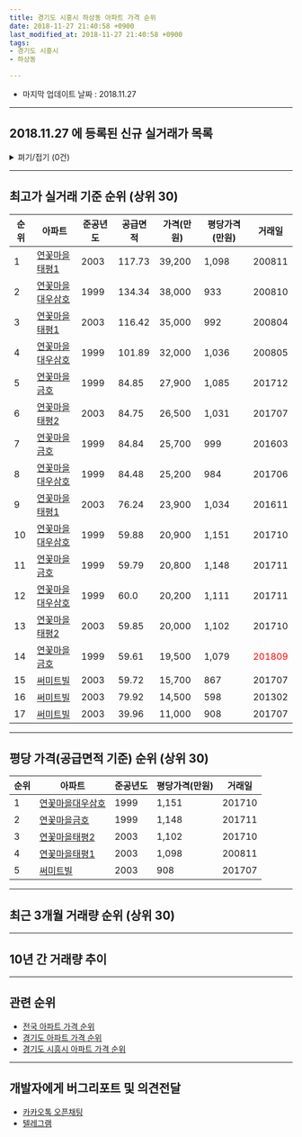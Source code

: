 ```yaml
---
title: 경기도 시흥시 하상동 아파트 가격 순위
date: 2018-11-27 21:40:58 +0900
last_modified_at: 2018-11-27 21:40:58 +0900
tags:
- 경기도 시흥시
- 하상동

---
```


* 마지막 업데이트 날짜 : 2018.11.27

---

## 2018.11.27 에 등록된 신규 실거래가 목록

<details>
<summary>펴기/접기 (0건)</summary>
<div markdown="1">

|아파트|준공년도|공급면적|가격(만원)|평당가격(만원)|거래일|
|---|---|---|---|---|---|
|없음||||||


</div>
</details>

---

## 최고가 실거래 기준 순위 (상위 30)


|순위|아파트|준공년도|공급면적|가격(만원)|평당가격(만원)|거래일|
|---|---|---|---|---|---|---|
|1|[연꽃마을태평1](https://search.naver.com/search.naver?query=%EA%B2%BD%EA%B8%B0%EB%8F%84+%EC%8B%9C%ED%9D%A5%EC%8B%9C+%ED%95%98%EC%83%81%EB%8F%99+%EC%97%B0%EA%BD%83%EB%A7%88%EC%9D%84%ED%83%9C%ED%8F%891)|2003|117.73|39,200|1,098|200811|
|2|[연꽃마을대우삼호](https://search.naver.com/search.naver?query=%EA%B2%BD%EA%B8%B0%EB%8F%84+%EC%8B%9C%ED%9D%A5%EC%8B%9C+%ED%95%98%EC%83%81%EB%8F%99+%EC%97%B0%EA%BD%83%EB%A7%88%EC%9D%84%EB%8C%80%EC%9A%B0%EC%82%BC%ED%98%B8)|1999|134.34|38,000|933|200810|
|3|[연꽃마을태평1](https://search.naver.com/search.naver?query=%EA%B2%BD%EA%B8%B0%EB%8F%84+%EC%8B%9C%ED%9D%A5%EC%8B%9C+%ED%95%98%EC%83%81%EB%8F%99+%EC%97%B0%EA%BD%83%EB%A7%88%EC%9D%84%ED%83%9C%ED%8F%891)|2003|116.42|35,000|992|200804|
|4|[연꽃마을대우삼호](https://search.naver.com/search.naver?query=%EA%B2%BD%EA%B8%B0%EB%8F%84+%EC%8B%9C%ED%9D%A5%EC%8B%9C+%ED%95%98%EC%83%81%EB%8F%99+%EC%97%B0%EA%BD%83%EB%A7%88%EC%9D%84%EB%8C%80%EC%9A%B0%EC%82%BC%ED%98%B8)|1999|101.89|32,000|1,036|200805|
|5|[연꽃마을금호](https://search.naver.com/search.naver?query=%EA%B2%BD%EA%B8%B0%EB%8F%84+%EC%8B%9C%ED%9D%A5%EC%8B%9C+%ED%95%98%EC%83%81%EB%8F%99+%EC%97%B0%EA%BD%83%EB%A7%88%EC%9D%84%EA%B8%88%ED%98%B8)|1999|84.85|27,900|1,085|201712|
|6|[연꽃마을태평2](https://search.naver.com/search.naver?query=%EA%B2%BD%EA%B8%B0%EB%8F%84+%EC%8B%9C%ED%9D%A5%EC%8B%9C+%ED%95%98%EC%83%81%EB%8F%99+%EC%97%B0%EA%BD%83%EB%A7%88%EC%9D%84%ED%83%9C%ED%8F%892)|2003|84.75|26,500|1,031|201707|
|7|[연꽃마을금호](https://search.naver.com/search.naver?query=%EA%B2%BD%EA%B8%B0%EB%8F%84+%EC%8B%9C%ED%9D%A5%EC%8B%9C+%ED%95%98%EC%83%81%EB%8F%99+%EC%97%B0%EA%BD%83%EB%A7%88%EC%9D%84%EA%B8%88%ED%98%B8)|1999|84.84|25,700|999|201603|
|8|[연꽃마을대우삼호](https://search.naver.com/search.naver?query=%EA%B2%BD%EA%B8%B0%EB%8F%84+%EC%8B%9C%ED%9D%A5%EC%8B%9C+%ED%95%98%EC%83%81%EB%8F%99+%EC%97%B0%EA%BD%83%EB%A7%88%EC%9D%84%EB%8C%80%EC%9A%B0%EC%82%BC%ED%98%B8)|1999|84.48|25,200|984|201706|
|9|[연꽃마을태평1](https://search.naver.com/search.naver?query=%EA%B2%BD%EA%B8%B0%EB%8F%84+%EC%8B%9C%ED%9D%A5%EC%8B%9C+%ED%95%98%EC%83%81%EB%8F%99+%EC%97%B0%EA%BD%83%EB%A7%88%EC%9D%84%ED%83%9C%ED%8F%891)|2003|76.24|23,900|1,034|201611|
|10|[연꽃마을대우삼호](https://search.naver.com/search.naver?query=%EA%B2%BD%EA%B8%B0%EB%8F%84+%EC%8B%9C%ED%9D%A5%EC%8B%9C+%ED%95%98%EC%83%81%EB%8F%99+%EC%97%B0%EA%BD%83%EB%A7%88%EC%9D%84%EB%8C%80%EC%9A%B0%EC%82%BC%ED%98%B8)|1999|59.88|20,900|1,151|201710|
|11|[연꽃마을금호](https://search.naver.com/search.naver?query=%EA%B2%BD%EA%B8%B0%EB%8F%84+%EC%8B%9C%ED%9D%A5%EC%8B%9C+%ED%95%98%EC%83%81%EB%8F%99+%EC%97%B0%EA%BD%83%EB%A7%88%EC%9D%84%EA%B8%88%ED%98%B8)|1999|59.79|20,800|1,148|201711|
|12|[연꽃마을대우삼호](https://search.naver.com/search.naver?query=%EA%B2%BD%EA%B8%B0%EB%8F%84+%EC%8B%9C%ED%9D%A5%EC%8B%9C+%ED%95%98%EC%83%81%EB%8F%99+%EC%97%B0%EA%BD%83%EB%A7%88%EC%9D%84%EB%8C%80%EC%9A%B0%EC%82%BC%ED%98%B8)|1999|60.0|20,200|1,111|201711|
|13|[연꽃마을태평2](https://search.naver.com/search.naver?query=%EA%B2%BD%EA%B8%B0%EB%8F%84+%EC%8B%9C%ED%9D%A5%EC%8B%9C+%ED%95%98%EC%83%81%EB%8F%99+%EC%97%B0%EA%BD%83%EB%A7%88%EC%9D%84%ED%83%9C%ED%8F%892)|2003|59.85|20,000|1,102|201710|
|14|[연꽃마을금호](https://search.naver.com/search.naver?query=%EA%B2%BD%EA%B8%B0%EB%8F%84+%EC%8B%9C%ED%9D%A5%EC%8B%9C+%ED%95%98%EC%83%81%EB%8F%99+%EC%97%B0%EA%BD%83%EB%A7%88%EC%9D%84%EA%B8%88%ED%98%B8)|1999|59.61|19,500|1,079|<span style="color:red">201809</span>|
|15|[써미트빌](https://search.naver.com/search.naver?query=%EA%B2%BD%EA%B8%B0%EB%8F%84+%EC%8B%9C%ED%9D%A5%EC%8B%9C+%ED%95%98%EC%83%81%EB%8F%99+%EC%8D%A8%EB%AF%B8%ED%8A%B8%EB%B9%8C)|2003|59.72|15,700|867|201707|
|16|[써미트빌](https://search.naver.com/search.naver?query=%EA%B2%BD%EA%B8%B0%EB%8F%84+%EC%8B%9C%ED%9D%A5%EC%8B%9C+%ED%95%98%EC%83%81%EB%8F%99+%EC%8D%A8%EB%AF%B8%ED%8A%B8%EB%B9%8C)|2003|79.92|14,500|598|201302|
|17|[써미트빌](https://search.naver.com/search.naver?query=%EA%B2%BD%EA%B8%B0%EB%8F%84+%EC%8B%9C%ED%9D%A5%EC%8B%9C+%ED%95%98%EC%83%81%EB%8F%99+%EC%8D%A8%EB%AF%B8%ED%8A%B8%EB%B9%8C)|2003|39.96|11,000|908|201707|


---

## 평당 가격(공급면적 기준) 순위 (상위 30)


|순위|아파트|준공년도|평당가격(만원)|거래일|
|---|---|---|---|---|
|1|[연꽃마을대우삼호](https://search.naver.com/search.naver?query=%EA%B2%BD%EA%B8%B0%EB%8F%84+%EC%8B%9C%ED%9D%A5%EC%8B%9C+%ED%95%98%EC%83%81%EB%8F%99+%EC%97%B0%EA%BD%83%EB%A7%88%EC%9D%84%EB%8C%80%EC%9A%B0%EC%82%BC%ED%98%B8)|1999|1,151|201710|
|2|[연꽃마을금호](https://search.naver.com/search.naver?query=%EA%B2%BD%EA%B8%B0%EB%8F%84+%EC%8B%9C%ED%9D%A5%EC%8B%9C+%ED%95%98%EC%83%81%EB%8F%99+%EC%97%B0%EA%BD%83%EB%A7%88%EC%9D%84%EA%B8%88%ED%98%B8)|1999|1,148|201711|
|3|[연꽃마을태평2](https://search.naver.com/search.naver?query=%EA%B2%BD%EA%B8%B0%EB%8F%84+%EC%8B%9C%ED%9D%A5%EC%8B%9C+%ED%95%98%EC%83%81%EB%8F%99+%EC%97%B0%EA%BD%83%EB%A7%88%EC%9D%84%ED%83%9C%ED%8F%892)|2003|1,102|201710|
|4|[연꽃마을태평1](https://search.naver.com/search.naver?query=%EA%B2%BD%EA%B8%B0%EB%8F%84+%EC%8B%9C%ED%9D%A5%EC%8B%9C+%ED%95%98%EC%83%81%EB%8F%99+%EC%97%B0%EA%BD%83%EB%A7%88%EC%9D%84%ED%83%9C%ED%8F%891)|2003|1,098|200811|
|5|[써미트빌](https://search.naver.com/search.naver?query=%EA%B2%BD%EA%B8%B0%EB%8F%84+%EC%8B%9C%ED%9D%A5%EC%8B%9C+%ED%95%98%EC%83%81%EB%8F%99+%EC%8D%A8%EB%AF%B8%ED%8A%B8%EB%B9%8C)|2003|908|201707|


---

## 최근 3개월 거래량 순위 (상위 30)


<div style="width:100%;">
    <canvas id="deal_count_ranking" height="39"></canvas>
</div>


<script>
new Chart(document.getElementById("deal_count_ranking"), {
    type: 'horizontalBar',
    data: {
        labels: ['연꽃마을금호', '연꽃마을태평2', '연꽃마을대우삼호'],
        datasets: [{
            label: '실거래 수',
            data: [8, 5, 4],
            borderColor: "rgba(255, 0, 128, 1)",
            backgroundColor: "rgba(255, 0, 128, 0.5)",
            fill: false,
        }]
    },
    options: {
        responsive: true,
        title: {
            display: true,
            text: '최근 3개월 거래량 순위'
        },
        tooltips: {
            mode: 'index',
            intersect: false,
            callbacks: {
                title: function(tooltipItems, data) {
                    return "실거래 수:";
                },
                label: function(tooltipItem, data) {
                    return data.labels[tooltipItem.index] + ": " + tooltipItem.xLabel;
                }
            }
        },
        hover: {
            mode: 'nearest',
            intersect: true
        },
        scales: {
            xAxes: [{
                display: true,
                scaleLabel: {
                    display: true,
                    labelString: '실거래 수'
                },
                ticks: {
                    suggestedMin: 0,
                }
            }],
            yAxes: [{
                display: true,
                ticks: {
                    autoSkip: false,
                    callback: function(value, index, values) {
                        if (value.length > 10)
                            return value.substr(0, 8) + "...";
                        else
                            return value;
                    }
                },
                scaleLabel: {
                    display: false,
                }
            }]
        }
    }
});

</script>


---

## 10년 간 거래량 추이


<div style="width:100%;">
    <canvas id="deal_progress" height="300"></canvas>
</div>

<script>
new Chart(document.getElementById("deal_progress"), {
    type: 'line',
    data: {
        labels: ['200811','200812','200901','200902','200903','200904','200905','200906','200907','200908','200909','200910','200911','200912','201001','201002','201003','201004','201005','201006','201007','201008','201009','201010','201011','201012','201101','201102','201103','201104','201105','201106','201107','201108','201109','201110','201111','201112','201201','201202','201203','201204','201205','201206','201207','201208','201209','201210','201211','201212','201301','201302','201303','201304','201305','201306','201307','201308','201309','201310','201311','201312','201401','201402','201403','201404','201405','201406','201407','201408','201409','201410','201411','201412','201501','201502','201503','201504','201505','201506','201507','201508','201509','201510','201511','201512','201601','201602','201603','201604','201605','201606','201607','201608','201609','201610','201611','201612','201701','201702','201703','201704','201705','201706','201707','201708','201709','201710','201711','201712','201801','201802','201803','201804','201805','201806','201807','201808','201809','201810','201811'],
        datasets: [{
            label: '실거래 수',
            pointRadius: 1,
            data: [5, 1, 3, 6, 5, 18, 23, 8, 17, 15, 17, 9, 8, 4, 5, 3, 14, 10, 6, 11, 12, 7, 14, 18, 11, 12, 20, 16, 15, 11, 8, 18, 17, 11, 16, 15, 11, 9, 10, 16, 11, 8, 8, 6, 4, 5, 10, 15, 5, 10, 8, 23, 14, 26, 13, 17, 15, 16, 25, 19, 11, 13, 9, 18, 22, 20, 21, 17, 18, 20, 22, 22, 10, 19, 31, 23, 31, 20, 18, 18, 12, 15, 18, 17, 10, 11, 10, 8, 20, 14, 14, 19, 21, 17, 18, 34, 10, 10, 4, 16, 9, 14, 9, 16, 25, 17, 7, 9, 11, 6, 6, 11, 11, 11, 4, 6, 6, 9, 10, 4, 3],
            borderColor: "rgba(255, 201, 14, 1)",
            backgroundColor: "rgba(255, 201, 14, 0.5)",
            fill: true,
        }]
    },
    options: {
        responsive: true,
        title: {
            display: true,
            text: '10년간 거래량 추이'
        },
        tooltips: {
            mode: 'index',
            intersect: false,
        },
        hover: {
            mode: 'nearest',
            intersect: true
        },
        scales: {
            xAxes: [{
                display: true,
                scaleLabel: {
                    display: true,
                    labelString: '년/월'
                }
            }],
            yAxes: [{
                display: true,
                ticks: {
                    suggestedMin: 0,
                },
                scaleLabel: {
                    display: true,
                    labelString: '실거래 수'
                }
            }]
        }
    }
});

</script>


---

## 관련 순위

- [전국 아파트 가격 순위](https://inasie.github.io/apt-ranking/전국)
- [경기도 아파트 가격 순위](https://inasie.github.io/apt-ranking/경기도)
- [경기도 시흥시 아파트 가격 순위](https://inasie.github.io/apt-ranking/경기도-시흥시)


---

## 개발자에게 버그리포트 및 의견전달

- [카카오톡 오픈채팅](https://open.kakao.com/o/gLJUAP4)
- [텔레그램](https://t.me/inasie)

